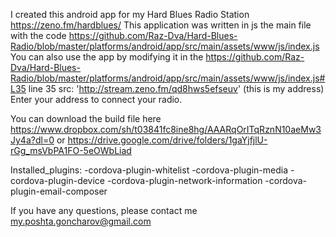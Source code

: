 I created this android app for my Hard Blues Radio Station https://zeno.fm/hardblues/
This application was written in js the main file with the code https://github.com/Raz-Dva/Hard-Blues-Radio/blob/master/platforms/android/app/src/main/assets/www/js/index.js
You can also use the app by modifying it in the https://github.com/Raz-Dva/Hard-Blues-Radio/blob/master/platforms/android/app/src/main/assets/www/js/index.js#L35 line 35   src: 'http://stream.zeno.fm/qd8hws5efseuv' (this is my address)    Enter your address to connect your radio.

You can download the build file here https://www.dropbox.com/sh/t03841fc8ine8hg/AAARqOrITqRznN10aeMw3Jy4a?dl=0 
or https://drive.google.com/drive/folders/1gaYjfjlU-rGg_msVbPA1FO-5eOWbLiad

Installed_plugins:
-cordova-plugin-whitelist
-cordova-plugin-media
-cordova-plugin-device
-cordova-plugin-network-information
-cordova-plugin-email-composer
    
If you have any questions, please contact me  my.poshta.goncharov@gmail.com
